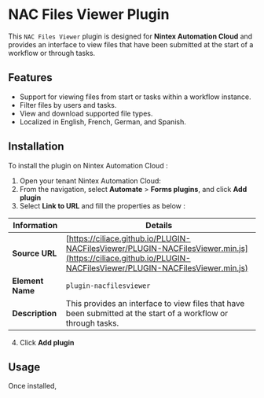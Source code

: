 # NAC Files Viewer Plugin

This `NAC Files Viewer` plugin is designed for **Nintex Automation Cloud** and provides an interface to view files that have been submitted at the start of a workflow or through tasks.

## Features

- Support for viewing files from start or tasks within a workflow instance.
- Filter files by users and tasks.
- View and download supported file types.
- Localized in English, French, German, and Spanish.

## Installation

To install the plugin on Nintex Automation Cloud : 

1. Open your tenant Nintex Automation Cloud:
2. From the navigation, select **Automate** > **Forms plugins**, and click **Add plugin**
3. Select **Link to URL** and fill the properties as below :

| **Information**    | Details                                                                                                  |
|----------------|----------------------------------------------------------------------------------------------------------|
| **Source URL**     | [https://ciliace.github.io/PLUGIN-NACFilesViewer/PLUGIN-NACFilesViewer.min.js](https://ciliace.github.io/PLUGIN-NACFilesViewer/PLUGIN-NACFilesViewer.min.js) |
| **Element Name**   | `plugin-nacfilesviewer`                                                                                  |
| **Description**    | This provides an interface to view files that have been submitted at the start of a workflow or through tasks. |

4. Click **Add plugin**

## Usage

Once installed,

